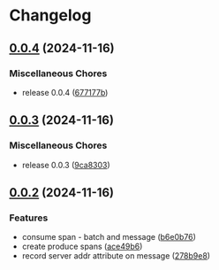 # Changelog

## [0.0.4](https://github.com/odigos-io/instrumentation-kafkajs/compare/instrumentation-kafkajs-v0.0.3...instrumentation-kafkajs-v0.0.4) (2024-11-16)


### Miscellaneous Chores

* release 0.0.4 ([677177b](https://github.com/odigos-io/instrumentation-kafkajs/commit/677177b264c61f3165b8a5bd8a553510e5438ba4))

## [0.0.3](https://github.com/odigos-io/instrumentation-kafkajs/compare/instrumentation-kafkajs-v0.0.2...instrumentation-kafkajs-v0.0.3) (2024-11-16)


### Miscellaneous Chores

* release 0.0.3 ([9ca8303](https://github.com/odigos-io/instrumentation-kafkajs/commit/9ca830372021e7e20a77ea63124dfb80b4a233f4))

## [0.0.2](https://github.com/odigos-io/instrumentation-kafkajs/compare/instrumentation-kafkajs-v0.0.1...instrumentation-kafkajs-v0.0.2) (2024-11-16)


### Features

* consume span - batch and message ([b6e0b76](https://github.com/odigos-io/instrumentation-kafkajs/commit/b6e0b766c1f7581facea0356f96b72a095f6f172))
* create produce spans ([ace49b6](https://github.com/odigos-io/instrumentation-kafkajs/commit/ace49b65f6a5dc47c434e4dd523fd212056ee56c))
* record server addr attribute on message ([278b9e8](https://github.com/odigos-io/instrumentation-kafkajs/commit/278b9e8eceaa078b5846b5d96d7adcdfe6c03ed6))
